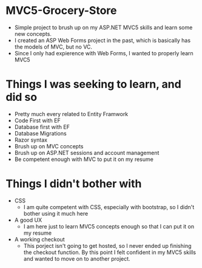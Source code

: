 # MVC5-Grocery-Store
- Simple project to brush up on my ASP.NET MVC5 skills and learn some new concepts.
- I created an ASP Web Forms project in the past, which is basically has the models of MVC, but no VC.
- Since I only had expierence with Web Forms, I wanted to properly learn MVC5

# Things I was seeking  to learn, and did so
- Pretty much every related to Entity Framwork
- Code First with EF
- Database first with EF
- Database Migrations
- Razor syntax
- Brush up on MVC concepts
- Brush up on ASP.NET sessions and account management
- Be competent enough with MVC to put it on my resume

# Things I didn't bother with
- CSS
  - I am quite competent with CSS, especially with bootstrap, so I didn't bother using it much here
- A good UX 
  - I am here just to learn MVC5 concepts enough so that I can put it on my resume
- A working checkout
  - This porject isn't going to get hosted, so I never ended up finishing the checkout function. By this point I felt confident in my MVC5 skills and wanted to move on to another project.
